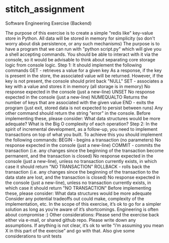 # stitch_assignment

Software Engineering Exercise (Backend)

The purpose of this exercise is to create a simple "redis like" key-value store in Python. All data will be stored in memory for simplicity (so don't worry about disk persistence, or any such mechanisms)
The purpose is to have a program that we can run with "python script.py" which will give you a shell accepting commands. You should be able to interact with it via the console, so it would be advisable to think about separating core storage logic from console logic.
Step 1: It should implement the following commands
GET <key> - retrieves a value for a given key
As a response, if the key is present in the store, the associated value will be returned. However, if the key is not present, the console should print back "NULL"
SET <key> <value> - associates a key with a value and stores it in memory (all storage is in memory)
No response expected in the console (just a new-line)
UNSET <key>
No response expected in the console (just a new-line)
NUMEQUALTO <value>
Returns the number of keys that are associated with the given value
END - exits the program (just exit, stored data is not expected to persist between runs)
Any other command should return the string "error" in the console.
Before implementing these, please consider:
What data structures would be more adequate?
What is the Big O complexity of each operation?
Step 2: In the spirit of incremental development, as a follow-up, you need to implement transactions on top of what you built. To achieve this you should implement the following commands:
BEGIN - begins a transaction (no parameters)
No response expected in the console (just a new-line)
COMMIT - commits the transaction (i.e. any changes since the beginning of the transaction become permanent, and the transaction is closed)
No response expected in the console (just a new-line), unless no transaction currently exists, in which case it should return "NO TRANSACTION"
ROLLBACK - rolls back the transaction (i.e. any changes since the beginning of the transaction to the data state are lost, and the transaction is closed)
No response expected in the console (just a new-line), unless no transaction currently exists, in which case it should return "NO TRANSACTION"
Before implementing these, please consider:
What data structures would be more adequate
Consider any potential tradeoffs out could make, complexity of the implementation, etc. In the scope of this exercise, it’s ok to go for a simpler solution as long as you’re aware of it’s shortcomings. Engineering is often about compromise :)
Other considerations:
Please send the exercise back either via e-mail, or shared github repo.
Please write down any assumptions. If anything is not clear, it’s ok to write “i’m assuming you mean X in this part of the exercise” and go with that.
Also give some considerations to unit tests
